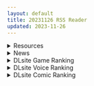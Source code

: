 ```yaml
---
layout: default
title: 20231126 RSS Reader
updated: 2023-11-26
---
```


<details class='content-parent'>
<summary>
Resources
</summary>
<details class='content-child'>
<summary>
<span class='rss-title'> [自购][官中][RJ433011][モンスター研]宇宙の秘宝 v2.5+DLC </span> <a class='rss-link' href='https://gmgard.com/gm124205' target='_blank'>&nbsp;</a>
<div class='rss-published'> 🕛 20231125 14:22:16</div>
</summary>
<img src="https://static.gmgard.us/Images/upload/12343251201437072.jpg" /><br /><p>宇宙的秘寶是秘寶系列第三彈作品,本次的世界觀來到了近未來的遠星時代。</p>
</details>
<details class='content-child'>
<summary>
<span class='rss-title'> [无修正][未知字幕组][Discovery] 隷従学園 1+2 </span> <a class='rss-link' href='https://gmgard.com/gm124210' target='_blank'>&nbsp;</a>
<div class='rss-published'> 🕛 20231125 12:08:39</div>
</summary>
<img src="https://iili.io/JojE9Ns.gif" /><br /><p>老经典剧情 师被人拍照片威胁&nbsp;</p>
</details>
<details class='content-child'>
<summary>
<span class='rss-title'> (合集)[桜都字幕组] 为美好的世界献上爆焰![01-12Fin][1080p][CHS][MP4] </span> <a class='rss-link' href='https://gmgard.com/gm124206' target='_blank'>&nbsp;</a>
<div class='rss-published'> 🕛 20231125 09:53:05</div>
</summary>
<img src="https://p.inari.site/usr/611/656173300ff8f.jpg" /><br /><p>[桜都字幕组] 为美好的世界献上爆焰！ / Kono Subarashii Sekai ni Bakuen wo! [01-12Fin][1080p][简体内嵌](5.9G)</p>
</details>
<details class='content-child'>
<summary>
<span class='rss-title'> (合集)[桜都字幕组] 无职转生~到了异世界就拿出真本事~ S2 [00-12 Fin][CHS][1080p][MP4] </span> <a class='rss-link' href='https://gmgard.com/gm124204' target='_blank'>&nbsp;</a>
<div class='rss-published'> 🕛 20231125 09:53:05</div>
</summary>
<img src="https://p.inari.site/usr/611/65200322692af.jpg" /><br /><p>[桜都字幕组] 无职转生～到了异世界就拿出真本事～ S2 / Mushoku Tensei S2 [00-12 Fin][1080p][简体内嵌](7.5GB)</p>
</details>
<details class='content-child'>
<summary>
<span class='rss-title'> [RJ01099295][くしもとハウス ][ミライ♂エスケープ ~ノアのどきどきミッション!?~] </span> <a class='rss-link' href='https://gmgard.com/gm124208' target='_blank'>&nbsp;</a>
<div class='rss-published'> 🕛 20231125 09:50:08</div>
</summary>
<img src="https://static.gmgard.us/Images/upload/1838251318066040.jpg" /><br /><p>魔拳师那个社的新作品的伪娘版，女主版在我发的另一个投稿里面。</p>
</details>
<details class='content-child'>
<summary>
<span class='rss-title'> [RJ01099297][くしもとハウス ][ミライ♀エスケープ ~ノアのどきどきミッション!?~] </span> <a class='rss-link' href='https://gmgard.com/gm124207' target='_blank'>&nbsp;</a>
<div class='rss-published'> 🕛 20231125 09:50:05</div>
</summary>
<img src="https://static.gmgard.us/Images/upload/13529251310056038.jpg" /><br /><p>魔拳师那个社的新作品，跟之前一样的无本番轻度H。顺带一提男女主角竟是分成两个作品的。最近没啥好的战斗H啊话说......</p>
</details>
<details class='content-child'>
<summary>
<span class='rss-title'> TEVI </span> <a class='rss-link' href='https://gmgard.com/gm124203' target='_blank'>&nbsp;</a>
<div class='rss-published'> 🕛 20231125 09:49:09</div>
</summary>
<img src="https://static.gmgard.us/Images/upload/12835250439312819.jpg" /><br /><p>已经等不及了，快点端上来罢</p>
</details>

</details>
<details class='content-parent'>
<summary>
News
</summary>
<details class='content-child'>
<summary>
<span class='rss-title'> 後宮紳士RPG《煌星的勝利女神》Steam無修正版2024年發售，沒有NTR的「我全都要」復國冒險 </span> <a class='rss-link' href='https://www.4gamers.com.tw/news/detail/61198/akari-blast-radiant-victorias-coming-to-steam' target='_blank'>&nbsp;</a>
<div class='rss-published'> 🕛 20231125 11:52:26</div>
</summary>
<img src="https://img.4gamers.com.tw/news-image/7e52435c-6220-4176-9121-c0ca68a7b0a0.jpg"/>
各種特色屬性都來了
</details>

</details>
<details class='content-parent'>
<summary>
DLsite Game Ranking
</summary>
<details class='content-child'>
<summary>
<span class='rss-title'> スク水少女快楽拷問シミュレーション【放課後の体育倉庫で止まない絶頂地獄】 [紺色くらぶ] </span> <a class='rss-link' href='https://www.dlsite.com/maniax/work/=/product_id/RJ01111622.html' target='_blank'>&nbsp;</a>
<div class='rss-published'> 🕛 20231126 13:09:15</div>
</summary>
<img src ="http://img.dlsite.jp/modpub/images2/work/doujin/RJ01112000/RJ01111622_img_main.jpg"/><br/>体育倉庫で無理やりイカせ続ける!強制絶頂Live2Dフルアニメーション&フルボイス!
</details>
<details class='content-child'>
<summary>
<span class='rss-title'> 乳愛奴隷調教計画 [喘葉の森] </span> <a class='rss-link' href='https://www.dlsite.com/maniax/work/=/product_id/RJ432234.html' target='_blank'>&nbsp;</a>
<div class='rss-published'> 🕛 20231126 13:09:15</div>
</summary>
<img src ="http://img.dlsite.jp/modpub/images2/work/doujin/RJ433000/RJ432234_img_main.jpg"/><br/>パイズリオンリー調教ゲーム
</details>
<details class='content-child'>
<summary>
<span class='rss-title'> シードオブザデッド:チャームソング [TeamKRAMA] </span> <a class='rss-link' href='https://www.dlsite.com/maniax/work/=/product_id/RJ01109096.html' target='_blank'>&nbsp;</a>
<div class='rss-published'> 🕛 20231126 13:09:15</div>
</summary>
<img src ="http://img.dlsite.jp/modpub/images2/work/doujin/RJ01110000/RJ01109096_img_main.jpg"/><br/>ホームタウン最大の危機!?今度のSoDは強大な敵に銃とマイクで立ち向かう!?最強のアイドルを夢見る少女、えいのまるが新たなヒロインとして参戦! 素早い動きと二丁拳銃で、敵を翻弄する戦闘スタイルだ!  そしてホームタウンに迫りくる、強大な敵の影。 無数のZと共に進行してくる敵から街を守ることができるのか。大事な場所を守るため、ヒロインたちはとある計画を進めることに? 歌って踊って撃ち殺せ!アイドル計画が、今始まる。
</details>
<details class='content-child'>
<summary>
<span class='rss-title'> シードオブザデッド:コンプリートエディション [TeamKRAMA] </span> <a class='rss-link' href='https://www.dlsite.com/maniax/work/=/product_id/RJ01119297.html' target='_blank'>&nbsp;</a>
<div class='rss-published'> 🕛 20231126 13:09:15</div>
</summary>
<img src ="http://img.dlsite.jp/modpub/images2/work/doujin/RJ01120000/RJ01119297_img_main.jpg"/><br/>可愛いあの子を守るため暴力とセックスが支配するZワールドで暴れまくれ!様々な武器を手にし、襲い掛かってくる怪物をぶっ殺せ! 彼女たちが怪我をしたときは即エッチでヒーリング!股間のマグナムも火を噴くぜ!彼女たちのハートも最高潮(エクスタシー)! 終わった世界で始まる新たな生活。主人公やヒロインたちに待ち受ける未来とは…!?
</details>
<details class='content-child'>
<summary>
<span class='rss-title'> 温泉旅館のパイズリ怪異 [喘葉の森] </span> <a class='rss-link' href='https://www.dlsite.com/maniax/work/=/product_id/RJ345152.html' target='_blank'>&nbsp;</a>
<div class='rss-published'> 🕛 20231126 13:09:15</div>
</summary>
<img src ="http://img.dlsite.jp/modpub/images2/work/doujin/RJ346000/RJ345152_img_main.jpg"/><br/>パイズリオンリー探索ホラーゲーム
</details>

</details>
<details class='content-parent'>
<summary>
DLsite Voice Ranking
</summary>
<details class='content-child'>
<summary>
<span class='rss-title'> 【蛀牙警告】與犬系女友的二人世界【中文音聲】 [Bedtime Story 被談聲聆] </span> <a class='rss-link' href='https://www.dlsite.com/maniax/work/=/product_id/RJ01116384.html' target='_blank'>&nbsp;</a>
<div class='rss-published'> 🕛 20231126 13:09:17</div>
</summary>
<img src ="http://img.dlsite.jp/modpub/images2/work/doujin/RJ01117000/RJ01116384_img_main.jpg"/><br/>正在熱戀期的兩人每分開一秒鐘都覺得煎熬,於是行動派的女友瞞著爸媽,搬離學校女宿住進你家了!
</details>
<details class='content-child'>
<summary>
<span class='rss-title'> ロリカワ淫魔と契約してえっちなことする話【ASMR版】 [むむむむ] </span> <a class='rss-link' href='https://www.dlsite.com/maniax/work/=/product_id/RJ01114087.html' target='_blank'>&nbsp;</a>
<div class='rss-published'> 🕛 20231126 13:09:17</div>
</summary>
<img src ="http://img.dlsite.jp/modpub/images2/work/doujin/RJ01115000/RJ01114087_img_main.jpg"/><br/>女子高教師で真正のJK好きのあなた。もちろん教え子に手を出すことはできず、また激務も重なり、性欲とストレスをため込む日々を送っていた。ある日、サキュバスが召喚できる魔導書を手に入れて、開くとリルルが召喚される。サキュバスJKのリルルは、高校の卒業条件のために人間の精液が必要だが、まだ誰とも契約を結べずに困っているという。性欲を持て余したJK好き教師と、人間の精液を欲するサキュバスJKのいちゃらぶ授業が今、始まるーー。
</details>
<details class='content-child'>
<summary>
<span class='rss-title'> 女が下等生物を支配する完全女性上位社会【わる～い調教師が反逆者の男を徹底的にマゾ犬調教して、びゅるびゅる敗北射精をさせる話】 [常世常闇所々] </span> <a class='rss-link' href='https://www.dlsite.com/maniax/work/=/product_id/RJ01065829.html' target='_blank'>&nbsp;</a>
<div class='rss-published'> 🕛 20231126 13:09:17</div>
</summary>
<img src ="http://img.dlsite.jp/modpub/images2/work/doujin/RJ01066000/RJ01065829_img_main.jpg"/><br/>完全女性上位社会で女に歯向かう革命軍リーダーをマゾ犬調教して、完全に屈服させるマゾ向けの話です。女達に拘束されてしまった主人公は二人の調教師から何度も精液を搾り取られます…左右からムチムチボディを密着され、耳元で甘く囁かれながら…ごめんなさい屈服射精、四つん這いマゾ犬調教…主人公は女に敗北する快感を教え込まれて、最後には女尊男卑思想に矯正されてしまいます…CV 陽向葵ゅか様,秋野かえで様
</details>
<details class='content-child'>
<summary>
<span class='rss-title'> 妖艶な女スパイの乳首責めハニートラップ【低音ボイス密着囁き&ご主人様のマゾ犬調教】 [常世常闇所々] </span> <a class='rss-link' href='https://www.dlsite.com/maniax/work/=/product_id/RJ01035945.html' target='_blank'>&nbsp;</a>
<div class='rss-published'> 🕛 20231126 13:09:17</div>
</summary>
<img src ="http://img.dlsite.jp/modpub/images2/work/doujin/RJ01036000/RJ01035945_img_main.jpg"/><br/>乳首責め×低音ボイス×色仕掛け 乳首責めに特化したマゾ向け作品です。 優秀で真面目な男の子を拘束し、乳首開発していきます 女スパイに調教された男の子は乳首責めの快感に溺れ、 マゾ堕ちさせられてしまいます… 乳首責め手コキ、オナニー、メスイキ、マゾ犬調教など… に興味のある方におすすめの作品です。  CV 野上菜月様
</details>
<details class='content-child'>
<summary>
<span class='rss-title'> 【KU100】異世界娘のデリヘル嬢～当店人気トップ嬢たちのおちんぽご奉仕戦争 [ファウナス] </span> <a class='rss-link' href='https://www.dlsite.com/maniax/work/=/product_id/RJ01081666.html' target='_blank'>&nbsp;</a>
<div class='rss-published'> 🕛 20231126 13:09:17</div>
</summary>
<img src ="http://img.dlsite.jp/modpub/images2/work/doujin/RJ01082000/RJ01081666_img_main.jpg"/><br/>新たな刺激を求めるあなた。 以前アルブスに、アーテルとのおまんこ比べを提案されていたことを思い出し、二人を同時に呼び出す。 未経験の3Pプレイに、戸惑った様子を見せるアーテルとアルブス。しかしお気に入りのお客であるあなたを前に、たまらずご奉仕を始めるのだった。
</details>

</details>
<details class='content-parent'>
<summary>
DLsite Comic Ranking
</summary>
<details class='content-child'>
<summary>
<span class='rss-title'> 家が湿気過ぎて生えてきた幻覚誘発するキノコを誤食して発情したあとのあれやこれ [捕食少女] </span> <a class='rss-link' href='https://www.dlsite.com/maniax/work/=/product_id/RJ01114389.html' target='_blank'>&nbsp;</a>
<div class='rss-published'> 🕛 20231126 13:09:19</div>
</summary>
<img src ="http://img.dlsite.jp/modpub/images2/work/doujin/RJ01115000/RJ01114389_img_main.jpg"/><br/>これはごく普通すぎて普通でしかない一人の女子大学生の日常ストーリーです。 家の中が湿気てキノコが生えることになり、好奇心からそのキノコを誤って摂取した結果、幻覚を体験します。本文は52ページ。特典のおまけ2枚付きです。
</details>
<details class='content-child'>
<summary>
<span class='rss-title'> 婦警とくすぐり誘拐犯 [Nisusu] </span> <a class='rss-link' href='https://www.dlsite.com/maniax/work/=/product_id/RJ01117320.html' target='_blank'>&nbsp;</a>
<div class='rss-published'> 🕛 20231126 13:09:19</div>
</summary>
<img src ="http://img.dlsite.jp/modpub/images2/work/doujin/RJ01118000/RJ01117320_img_main.jpg"/><br/>誘拐犯の罠にかかった婦警、彼女を待っているのは終わらないくすぐり地獄だけだ
</details>
<details class='content-child'>
<summary>
<span class='rss-title'> 悪い子には制裁を2 [ミスターほっけ] </span> <a class='rss-link' href='https://www.dlsite.com/maniax/work/=/product_id/RJ01115194.html' target='_blank'>&nbsp;</a>
<div class='rss-published'> 🕛 20231126 13:09:19</div>
</summary>
<img src ="http://img.dlsite.jp/modpub/images2/work/doujin/RJ01116000/RJ01115194_img_main.jpg"/><br/>娘をイジメる生意気なクラスメイトをマゾ奴隷に堕とす『悪い子には制裁を』の続編!
</details>
<details class='content-child'>
<summary>
<span class='rss-title'> 女装少年ヒーローのきみが邪悪な組織でTSして淫らな女幹部に堕ちるまんがートランスダークエグゼクティブー [やせうまロール] </span> <a class='rss-link' href='https://www.dlsite.com/maniax/work/=/product_id/RJ01107266.html' target='_blank'>&nbsp;</a>
<div class='rss-published'> 🕛 20231126 13:09:19</div>
</summary>
<img src ="http://img.dlsite.jp/modpub/images2/work/doujin/RJ01108000/RJ01107266_img_main.jpg"/><br/>ピッチリスゥツの女装少年ヒーローが心の闇をくすぐられTS!むっちりギチギチ緊縛スゥツの巨乳女幹部に堕ちる!淫紋やニプルファックも!前作見てなくても大丈夫!裸なし全編テカテカツヤツヤラバースーツ!
</details>
<details class='content-child'>
<summary>
<span class='rss-title'> 女子校の性欲処理係として編入した男子生徒による記録 [あのんの大洪水伝説] </span> <a class='rss-link' href='https://www.dlsite.com/maniax/work/=/product_id/RJ439801.html' target='_blank'>&nbsp;</a>
<div class='rss-published'> 🕛 20231126 13:09:19</div>
</summary>
<img src ="http://img.dlsite.jp/modpub/images2/work/doujin/RJ440000/RJ439801_img_main.jpg"/><br/>これは女子校でただ一人の男子である『性欲処理係』のあなたと 欲求不満なドスケベ女子達との濃厚変態プレイの記録である──… 女子校に編入させられたあなたを待っていたのは、思春期でムラムラが止まらない女の子たちとの淫らな日々!?溜まりに溜まった性欲とこじれまくった性癖を解放すべく、 あの手この手であなたに変態プレイを求めてくる彼女達… ド淫乱なニオイフェチ女子に囲まれた、スケベ過ぎる学園性活!
</details>

</details>
